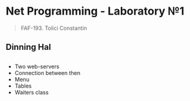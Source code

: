 Net Programming - Laboratory №1
=====
>FAF-193. Tolici Constantin

Dinning Hal
---------
##
* Two web-servers
* Connection between then 
* Menu
* Tables
* Waiters class
